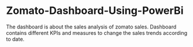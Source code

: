 # Zomato-Dashboard-Using-PowerBi

The dashboard is about the sales analysis of zomato sales. Dashboard contains different KPIs and measures to change the sales trends according to date.
